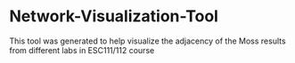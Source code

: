 # Network-Visualization-Tool
This tool was generated to help visualize the adjacency of the Moss results from different labs in ESC111/112 course
